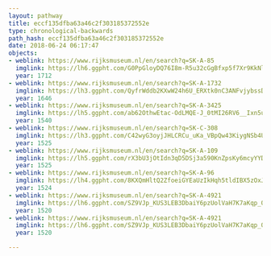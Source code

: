 ```yaml
---
layout: pathway
title: eccf135dfba63a46c2f303185372552e
type: chronological-backwards
path_hash: eccf135dfba63a46c2f303185372552e
date: 2018-06-24 06:17:47
objects:
- weblink: https://www.rijksmuseum.nl/en/search?q=SK-A-85
  imglink: https://lh6.ggpht.com/G0PpGloyDQ76I8m-R5u32cGgBfxp5f7Xr9KkNlom009iu5p0VyQegrzwtOzkKkrMSzhsN4Xc6dk2ZxpFqhX97Fr3Mikn=s200
  year: 1712
- weblink: https://www.rijksmuseum.nl/en/search?q=SK-A-1732
  imglink: https://lh3.ggpht.com/QyfrWddb2KXwW24h6U_ERXtk0nC3ANFvjybssD8Ek6ObrzUDRvwoWKj9JoEM4r2-rn9ZZESjcvNcsT4CaonHic3bUCS_=s200
  year: 1646
- weblink: https://www.rijksmuseum.nl/en/search?q=SK-A-3425
  imglink: https://lh5.ggpht.com/ab62OthwEtac-OdLMQE-J_0tMI26RV6__Ixn5uvM30NLCIy5uuPf7eRLGwsq9ljCtSbUII9mBlGbTJY_REJCXVoiRA=s200
  year: 1540
- weblink: https://www.rijksmuseum.nl/en/search?q=SK-C-308
  imglink: https://lh3.ggpht.com/C42wyG3oyjJHLCRCu_uKa_VBpQw43KiygNSb4UstYpZm72obKoUMwUNB7dU_u-NxQTOWDqd8mZZXbuAXnpWWw2WLOeQ=s200
  year: 1525
- weblink: https://www.rijksmuseum.nl/en/search?q=SK-A-109
  imglink: https://lh5.ggpht.com/rX3bU3jOtIdn3qD5DSj3a590KnZpsKy6mcyYYD175LObZUHxUy_NSVcpxyJLF7FHRoveqULKeCzlPYYNOnsPIMkSsyk=s200
  year: 1525
- weblink: https://www.rijksmuseum.nl/en/search?q=SK-A-96
  imglink: https://lh4.ggpht.com/8KXQmHltQ2ZfoeiGYEaUzIkHqh5tldIBX5zOxJDSshkIvSn_N-HQ7qrnggSDoYcmclPO_zaUY-uomyqP93cdlNozeg=s200
  year: 1524
- weblink: https://www.rijksmuseum.nl/en/search?q=SK-A-4921
  imglink: https://lh6.ggpht.com/SZ9VJp_KUS3LEB3DbaiY6pzUolVaH7K7aKqp_Opk_cvt2uTnOyJm9fuYilT3_SgIcBJMMHOqyJDTG8SFSuYTPvFkWw=s200
  year: 1520
- weblink: https://www.rijksmuseum.nl/en/search?q=SK-A-4921
  imglink: https://lh6.ggpht.com/SZ9VJp_KUS3LEB3DbaiY6pzUolVaH7K7aKqp_Opk_cvt2uTnOyJm9fuYilT3_SgIcBJMMHOqyJDTG8SFSuYTPvFkWw=s200
  year: 1520

---
```

